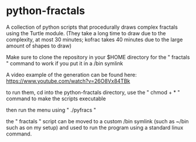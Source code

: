 # python-fractals
A collection of python scripts that procedurally draws complex fractals using the Turtle module. (They take a long time to draw due to the complexity, at most 30 minutes; kofrac takes 40 minutes due to the large amount of shapes to draw)

Make sure to clone the repository in your $HOME directory for the " fractals " command to work if you put it in a /bin symlink

A video example of the generation can be found here: https://www.youtube.com/watch?v=26O8Vx84TBk

to run them, cd into the python-fractals directory,
use the " chmod + * " command to make the scripts executable

then run the menu using " ./pyfracs "

the " fractals " script can be moved to a custom /bin symlink (such as ~/bin such as on my setup) and used to run the program using a standard linux command.

